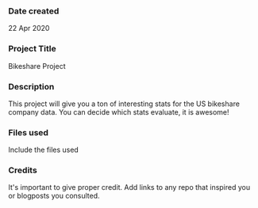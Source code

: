 ### Date created
22 Apr 2020

### Project Title
Bikeshare Project

### Description
This project will give you a ton of interesting stats for
the US bikeshare company data. You can decide which stats
evaluate, it is awesome!

### Files used
Include the files used

### Credits
It's important to give proper credit. Add links to any repo that inspired you or blogposts you consulted.

